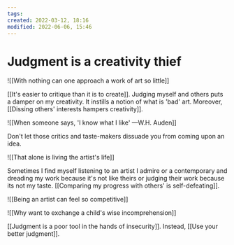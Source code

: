 ```yaml
---
tags: 
created: 2022-03-12, 18:16
modified: 2022-06-06, 15:46
---
```


# Judgment is a creativity thief
![[With nothing can one approach a work of art so little]]

[[It's easier to critique than it is to create]]. Judging myself and others puts a damper on my creativity. It instills a notion of what is 'bad' art. Moreover, [[Dissing others' interests hampers creativity]].

![[When someone says, 'I know what I like' —W.H. Auden]]

Don't let those critics and taste-makers dissuade you from coming upon an idea.

![[That alone is living the artist's life]]

Sometimes I find myself listening to an artist I admire or a contemporary and dreading my work because it's not like theirs or judging their work because its not my taste. [[Comparing my progress with others' is self-defeating]].

![[Being an artist can feel so competitive]]

![[Why want to exchange a child's wise incomprehension]]

[[Judgment is a poor tool in the hands of insecurity]]. Instead, [[Use your better judgment]].